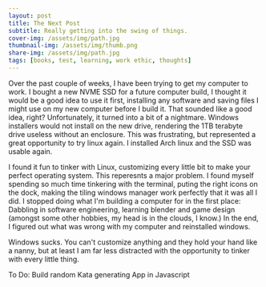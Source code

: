 ```yaml
---
layout: post
title: The Next Post
subtitle: Really getting into the swing of things.
cover-img: /assets/img/path.jpg
thumbnail-img: /assets/img/thumb.png
share-img: /assets/img/path.jpg
tags: [books, test, learning, work ethic, thoughts]
---
```


Over the past couple of weeks, I have been trying to get my computer to work.  I bought a new NVME SSD for a future computer build, I thought it would be a good idea to use it first, installing any software and saving files I might use on my new computer before I build it.  That sounded like a good idea, right?  Unfortunately, it turned into a bit of a nightmare.  Windows installers would not install on the new drive, rendering the 1TB terabyte drive useless without an enclosure.  This was frustrating, but represented a great opportunity to try linux again.  I installed Arch linux and the SSD was usable again.  

I found it fun to tinker with Linux, customizing every little bit to make your perfect operating system.  This reperesnts a major problem.  I found myself spending so much time tinkering with the terminal, puting the right icons on the dock, making the tiling windows manager work perfectly that it was all I did.  I stopped doing what I'm building a computer for in the first place:  Dabbling in software engineering, learning blender and game design (amongst some other hobbies, my head is in the clouds, I know.)  In the end, I figured out what was wrong with my computer and reinstalled windows.

Windows sucks.  You can't customize anything and they hold your hand like a nanny, but at least I am far less distracted with the opportunity to tinker with every little thing.  

To Do:
Build random Kata generating App in Javascript 
